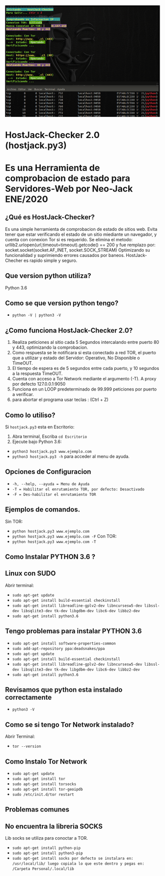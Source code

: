 ![alt text](https://raw.githubusercontent.com/neo-jack-official/HostJack-Checker2.0/master/vista01.png)
# HostJack-Checker 2.0 (hostjack.py3)
# Es una Herramienta de comprobacion de estado para Servidores-Web por Neo-Jack ENE/2020

## ¿Qué es HostJack-Checker?
Es una simple herramienta de comprobacion de estado de sitios web.
Evita tener que estar verificando el estado de un sitio miediante un navegador, y cuenta con conexion Tor si es requerido.
Se elimina el metodo: urllib2.urlopen(url,timeout=timeout).getcode() == 200
y fue remplazo por: socket.socket(socket.AF_INET, socket.SOCK_STREAM)
Optimizando su funcionalidad y suprimiendo errores causados por baneos.
HostJack-Checher es rapido simple y seguro.

## Que version python utiliza?
Python 3.6

## Como se que version python tengo?
* `python -V | python3 -V`

## ¿Como funciona HostJack-Checker 2.0?
1. Realiza peticiones al sitio cada 5 Segundos intercalando entre puerto 80 y 443, optimizando la comprobacion.
2. Como respuesta se le notificara si esta conectado a red TOR, el puerto que a utilizar y estado del Servidor: Operativo, No Disponible o TimeOUT.
3. El tiempo de espera es de 5 segundos entre cada puerto, y 10 segundos a la respuesta TimeOUT.
4. Cuenta con acceso a Tor Network mediante el argumento (-T). A proxy por defecto 127.0.0.1:9050
5. Funciona en un LOOP predeterminado de 99.999 peticiones por puerto a verificar.
6. para abortar el programa usar teclas : (Ctrl + Z)

## Como lo utiliso?

Si `hostjack.py3` esta en Escritorio:
1) Abra terminal, Escriba `cd Escritorio`
2) Ejecute bajo Python 3.6:
* `python3 hostjack.py3 www.ejemplo.com` 
* `python3 hostjack.py3 -h` para acceder al menu de ayuda.

## Opciones de Configuracion

* `-h, --help, --ayuda = Menu de Ayuda`
* `-T = Habilitar el enrutamiento TOR, por defecto: Desactivado`
* `-F = Des-habilitar el enrutamiento TOR`

## Ejemplos de comandos.

  Sin TOR:
* `python hostjack.py3 www.ejemplo.com`
* `python hostjack.py3 www.ejemplo.com -F`
  Con TOR:
* `python hostjack.py3 www.ejemplo.com -T`

## Como Instalar PYTHON 3.6 ?
## Linux con SUDO

Abrir terminal:
* `sudo apt-get update`
* `sudo apt-get install build-essential checkinstall`
* `sudo apt-get install libreadline-gplv2-dev libncursesw5-dev libssl-dev libsqlite3-dev tk-dev libgdbm-dev libc6-dev libbz2-dev`
* `sudo apt-get install python3.6`

## Tengo problemas para instalar PYTHON 3.6
* `sudo apt-get install software-properties-common`
* `sudo add-apt-repository ppa:deadsnakes/ppa`
* `sudo apt-get update`
* `sudo apt-get install build-essential checkinstall`
* `sudo apt-get install libreadline-gplv2-dev libncursesw5-dev libssl-dev libsqlite3-dev tk-dev libgdbm-dev libc6-dev libbz2-dev`
* `sudo apt-get install python3.6`

## Revisamos que python esta instalado correctamente
* `python3 -V`

## Como se si tengo Tor Network instalado?
Abrir Terminal:
* `tor --version`

## Como Instalo Tor Network
* `sudo apt-get update`
* `sudo apt-get install tor`
* `sudo apt-get install torsocks`
* `sudo apt-get install tor-geoipdb`
* `sudo /etc/init.d/tor restart`

## Problemas comunes
## No encuentra la libreria SOCKS
Lib socks se utiliza para conoctar a TOR.
* `sudo apt-get install python-pip`
* `sudo apt-get install python3-pip`
* `sudo apt-get install socks
por defecto se instalara en:
/usr/local/lib/
luego copiala lo que este dentro y pegas en: 
/Carpeta Personal/.local/lib
`

